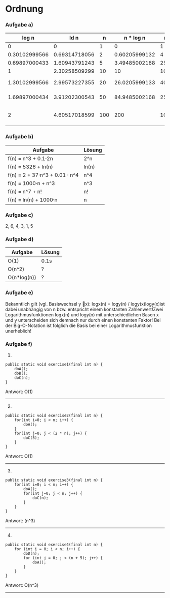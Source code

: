# Ordnung

### Aufgabe a)

| log n         | ld n          | n   | n * log n     | n^2   | n^3     | 2^n              | 3^n             | n!                |
|---------------|---------------|-----|---------------|-------|---------|------------------|-----------------|-------------------|
| 0             | 0             | 1   | 0             | 1     | 1       | 2                | 3               | 1                 |
| 0.30102999566 | 0.69314718056 | 2   | 0.60205999132 | 4     | 8       | 4                | 9               | 2                 |
| 0.69897000433 | 1.60943791243 | 5   | 3.49485002168 | 25    | 125     | 32               | 243             | 120               |
| 1             | 2.30258509299 | 10  | 10            | 100   | 1000    | 1024             | 59049           | 3628800           |
| 1.30102999566 | 2.99573227355 | 20  | 26.0205999133 | 400   | 8000    | 1048576          | 3.48678 × 10^9  | 2.43290 × 10^18   |
| 1.69897000434 | 3.91202300543 | 50  | 84.9485002168 | 2500  | 125000  | 1.12589 × 10^15  | 7.17897 × 10^23 | 3.04140 × 10^64   |
| 2             | 4.60517018599 | 100 | 200           | 10000 | 1000000 | 1.26765 × 10^30  | 5.15377 × 10^47 | 9.33262 × 10^157  |

### Aufgabe b)
| Aufgabe                        | Lösung |
|--------------------------------|--------|
| f(n) = n^3 + 0.1·2n            | 2^n    | 
| f(n) = 5326 + ln(n)            | ln(n)  |
| f(n) = 2 + 37·n^3 + 0.01 · n^4 | n^4    |
| f(n) = 1000·n + n^3            | n^3    |
| f(n) = n^7 + n!                | n!     |
| f(n) = ln(n) + 1000·n          | n      |

### Aufgabe c)
2, 6, 4, 3, 1, 5

### Aufgabe d)
| Aufgabe     | Lösung |
|-------------|--------|
| O(1)        | 0.1s   | 
| O(n^2)      | ?      |
| O(n*log(n)) | ?      |

### Aufgabe e)

Bekanntlich gilt (vgl. Basiswechsel y x): logx(n) = logy(n) / logy(x)logy(x)ist dabei unabhängig von n bzw. entspricht einem konstanten Zahlenwert!Zwei Logarithmusfunktionen logx(n) und logy(n) mit unterschiedlichen Basen x und y unterscheiden sich demnach nur durch einen konstanten Faktor! Bei der Big-O-Notation ist folglich die Basis bei einer Logarithmusfunktion unerheblich!

### Aufgabe f)

1)
```
public static void exercise1(final int n) {
    doA();
    doB();
    doC(n);
}
```
Antwort: O(1)

----------------
2)
```
public static void exercise2(final int n) {
    for(int i=0; i < n; i++) {
        doA();
    }
    for(int j=0; j < (2 * n); j++) {
        doC(5);
    }
} 
```
Antwort: O(1)

----------------
3)
```
public static void exercise3(final int n) {
    for(int i=0; i < n; i++) {
        doA();
        for(int j=0; j < n; j++) {
            doC(n);
        }
    }
} 

```
Antwort: (n^3)

----------------
4)
```
public static void exercise4(final int n) {
    for (int i = 0; i < n; i++) {
        doD(n);
        for (int j = 0; j < (n + 5); j++) {
            doA();
        }
    }
} 
```
Antwort: O(n^3)

----------------